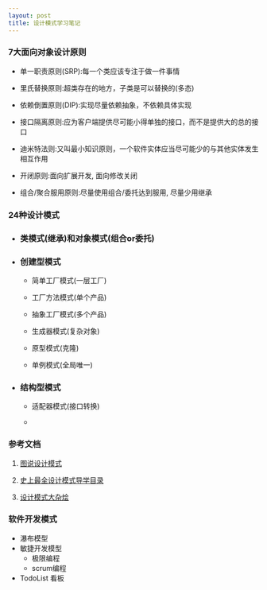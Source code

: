 ```yaml
---
layout: post
title: 设计模式学习笔记
---
```


### 7大面向对象设计原则

+ 单一职责原则(SRP):每一个类应该专注于做一件事情

+ 里氏替换原则:超类存在的地方，子类是可以替换的(多态)

+ 依赖倒置原则(DIP):实现尽量依赖抽象，不依赖具体实现

+ 接口隔离原则:应为客户端提供尽可能小得单独的接口，而不是提供大的总的接口

+ 迪米特法则:又叫最小知识原则，一个软件实体应当尽可能少的与其他实体发生相互作用

+ 开闭原则:面向扩展开发, 面向修改关闭

+ 组合/聚合服用原则:尽量使用组合/委托达到服用, 尽量少用继承

### 24种设计模式

+ ### 类模式(继承)和对象模式(组合or委托)

+ ### 创建型模式 

    + 简单工厂模式(一层工厂)

    + 工厂方法模式(单个产品)

    + 抽象工厂模式(多个产品)

    + 生成器模式(复杂对象)

    + 原型模式(克隆)

    + 单例模式(全局唯一)

+ ### 结构型模式

    + 适配器模式(接口转换)

    + 


### 参考文档

1. [图说设计模式](https://design-patterns.readthedocs.io/zh_CN/latest/)

2. [史上最全设计模式导学目录](https://blog.csdn.net/lovelion/article/details/17517213)

3. [设计模式大杂烩](http://www.cnblogs.com/zuoxiaolong/p/pattern26.html)


### 软件开发模式
+ 瀑布模型
+ 敏捷开发模型
    + 极限编程
    + scrum编程
+ TodoList 看板

